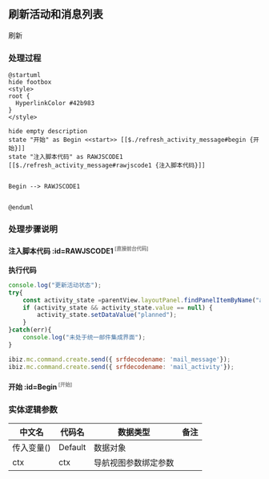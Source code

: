 ## 刷新活动和消息列表 <!-- {docsify-ignore-all} -->

   刷新

### 处理过程

```plantuml
@startuml
hide footbox
<style>
root {
  HyperlinkColor #42b983
}
</style>

hide empty description
state "开始" as Begin <<start>> [[$./refresh_activity_message#begin {开始}]]
state "注入脚本代码" as RAWJSCODE1  [[$./refresh_activity_message#rawjscode1 {注入脚本代码}]]


Begin --> RAWJSCODE1


@enduml
```


### 处理步骤说明

#### 注入脚本代码 :id=RAWJSCODE1<sup class="footnote-symbol"> <font color=gray size=1>[直接前台代码]</font></sup>



<p class="panel-title"><b>执行代码</b></p>

```javascript
console.log("更新活动状态");
try{
    const activity_state =parentView.layoutPanel.findPanelItemByName("activity").panelItems.activity_state;
    if (activity_state && activity_state.value == null) {
        activity_state.setDataValue("planned");
    }
}catch(err){
    console.log("未处于统一邮件集成界面");
}

ibiz.mc.command.create.send({ srfdecodename: 'mail_message'});
ibiz.mc.command.create.send({ srfdecodename: 'mail_activity'});

```

#### 开始 :id=Begin<sup class="footnote-symbol"> <font color=gray size=1>[开始]</font></sup>






### 实体逻辑参数

|    中文名   |    代码名    |  数据类型      |备注 |
| --------| --------| --------  | --------   |
|传入变量(<i class="fa fa-check"/></i>)|Default|数据对象||
|ctx|ctx|导航视图参数绑定参数||
